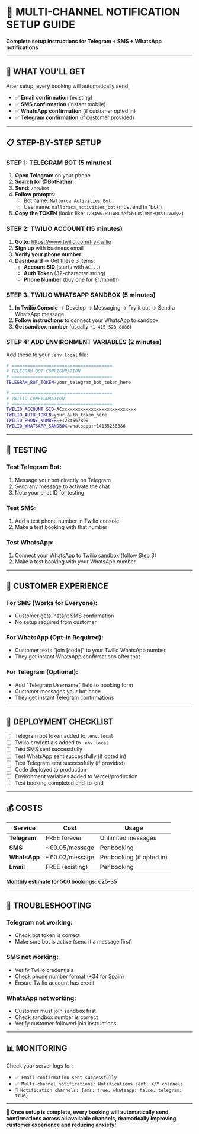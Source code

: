 # 🚀 **MULTI-CHANNEL NOTIFICATION SETUP GUIDE**

**Complete setup instructions for Telegram + SMS + WhatsApp notifications**

---

## **🎯 WHAT YOU'LL GET**

After setup, every booking will automatically send:
- ✅ **Email confirmation** (existing)
- ✅ **SMS confirmation** (instant mobile)
- ✅ **WhatsApp confirmation** (if customer opted in)
- ✅ **Telegram confirmation** (if customer provided)

---

## **📋 STEP-BY-STEP SETUP**

### **STEP 1: TELEGRAM BOT (5 minutes)**

1. **Open Telegram** on your phone
2. **Search for @BotFather**
3. **Send**: `/newbot`
4. **Follow prompts**:
   - Bot name: `Mallorca Activities Bot`
   - Username: `malloraca_activities_bot` (must end in 'bot')
5. **Copy the TOKEN** (looks like: `123456789:ABCdefGhIJKlmNoPQRsTUVwxyZ`)

### **STEP 2: TWILIO ACCOUNT (15 minutes)**

1. **Go to**: https://www.twilio.com/try-twilio
2. **Sign up** with business email
3. **Verify your phone number**
4. **Dashboard** → Get these 3 items:
   - **Account SID** (starts with `AC...`)
   - **Auth Token** (32-character string)
   - **Phone Number** (buy one for €1/month)

### **STEP 3: TWILIO WHATSAPP SANDBOX (5 minutes)**

1. **In Twilio Console** → Develop → Messaging → Try it out → Send a WhatsApp message
2. **Follow instructions** to connect your WhatsApp to sandbox
3. **Get sandbox number** (usually `+1 415 523 8886`)

### **STEP 4: ADD ENVIRONMENT VARIABLES (2 minutes)**

Add these to your `.env.local` file:

```bash
# ======================================
# TELEGRAM BOT CONFIGURATION
# ======================================
TELEGRAM_BOT_TOKEN=your_telegram_bot_token_here

# ======================================
# TWILIO CONFIGURATION
# ======================================
TWILIO_ACCOUNT_SID=ACxxxxxxxxxxxxxxxxxxxxxxxxxxxx
TWILIO_AUTH_TOKEN=your_auth_token_here
TWILIO_PHONE_NUMBER=+1234567890
TWILIO_WHATSAPP_SANDBOX=whatsapp:+14155238886
```

---

## **🧪 TESTING**

### **Test Telegram Bot:**
1. Message your bot directly on Telegram
2. Send any message to activate the chat
3. Note your chat ID for testing

### **Test SMS:**
1. Add a test phone number in Twilio console
2. Make a test booking with that number

### **Test WhatsApp:**
1. Connect your WhatsApp to Twilio sandbox (follow Step 3)
2. Make a test booking with your WhatsApp number

---

## **📱 CUSTOMER EXPERIENCE**

### **For SMS (Works for Everyone):**
- Customer gets instant SMS confirmation
- No setup required from customer

### **For WhatsApp (Opt-in Required):**
- Customer texts "join [code]" to your Twilio WhatsApp number
- They get instant WhatsApp confirmations after that

### **For Telegram (Optional):**
- Add "Telegram Username" field to booking form
- Customer messages your bot once
- They get instant Telegram confirmations

---

## **🚀 DEPLOYMENT CHECKLIST**

- [ ] Telegram bot token added to `.env.local`
- [ ] Twilio credentials added to `.env.local`
- [ ] Test SMS sent successfully
- [ ] Test WhatsApp sent successfully (if opted in)
- [ ] Test Telegram sent successfully (if provided)
- [ ] Code deployed to production
- [ ] Environment variables added to Vercel/production
- [ ] Test booking completed end-to-end

---

## **💰 COSTS**

| Service | Cost | Usage |
|---------|------|-------|
| **Telegram** | FREE forever | Unlimited messages |
| **SMS** | ~€0.05/message | Per booking |
| **WhatsApp** | ~€0.02/message | Per booking (if opted in) |
| **Email** | FREE (existing) | Per booking |

**Monthly estimate for 500 bookings: €25-35**

---

## **🔧 TROUBLESHOOTING**

### **Telegram not working:**
- Check bot token is correct
- Make sure bot is active (send it a message first)

### **SMS not working:**
- Verify Twilio credentials
- Check phone number format (+34 for Spain)
- Ensure Twilio account has credit

### **WhatsApp not working:**
- Customer must join sandbox first
- Check sandbox number is correct
- Verify customer followed join instructions

---

## **📊 MONITORING**

Check your server logs for:
- `✅ Email confirmation sent successfully`
- `✅ Multi-channel notifications: Notifications sent: X/Y channels`
- `📱 Notification channels: {sms: true, whatsapp: false, telegram: true}`

---

**🎯 Once setup is complete, every booking will automatically send confirmations across all available channels, dramatically improving customer experience and reducing anxiety!** 